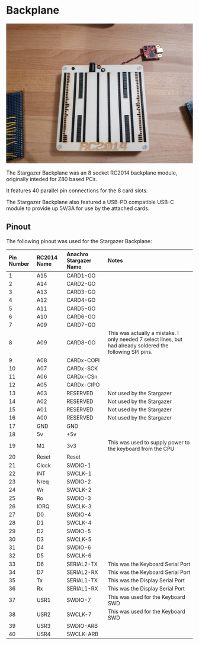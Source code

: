 # Backplane

![Stargazer Backplane](./../../images/stargazer-backplane.jpg)

The Stargazer Backplane was an 8 socket RC2014 backplane module, originally inteded for Z80 based PCs.

It features 40 parallel pin connections for the 8 card slots.

The Stargazer Backplane also featured a USB-PD compatible USB-C module to provide up 5V/3A for use by the attached cards.

## Pinout

The following pinout was used for the Stargazer Backplane:

| Pin Number | RC2014 Name | Anachro Stargazer Name | Notes |
| :---       | :---        | :---                   | :---  |
| 1          | A15         | CARD1-GO               | |
| 2          | A14         | CARD2-GO               | |
| 3          | A13         | CARD3-GO               | |
| 4          | A12         | CARD4-GO               | |
| 5          | A11         | CARD5-GO               | |
| 6          | A10         | CARD6-GO               | |
| 7          | A09         | CARD7-GO               | |
| 8          | A09         | CARD8-GO               | This was actually a mistake. I only needed 7 select lines, but had already soldered the following SPI pins. |
| 9          | A08         | CARDx-COPI             | |
| 10         | A07         | CARDx-SCK              | |
| 11         | A06         | CARDx-CSn              | |
| 12         | A05         | CARDx-CIPO             | |
| 13         | A03         | RESERVED               | Not used by the Stargazer |
| 14         | A02         | RESERVED               | Not used by the Stargazer |
| 15         | A01         | RESERVED               | Not used by the Stargazer |
| 16         | A00         | RESERVED               | Not used by the Stargazer |
| 17         | GND         | GND                    | |
| 18         | 5v          | +5v                    | |
| 19         | M1          | 3v3                    | This was used to supply power to the keyboard from the CPU |
| 20         | Reset       | Reset                  | |
| 21         | Clock       | SWDIO-1                | |
| 22         | INT         | SWCLK-1                | |
| 23         | Nreq        | SWDIO-2                | |
| 24         | Wr          | SWCLK-2                | |
| 25         | Ro          | SWDIO-3                | |
| 26         | IORQ        | SWCLK-3                | |
| 27         | D0          | SWDIO-4                | |
| 28         | D1          | SWCLK-4                | |
| 29         | D2          | SWDIO-5                | |
| 30         | D3          | SWCLK-5                | |
| 31         | D4          | SWDIO-6                | |
| 32         | D5          | SWCLK-6                | |
| 33         | D6          | SERIAL2-TX             | This was the Keyboard Serial Port |
| 34         | D7          | SERIAL2-RX             | This was the Keyboard Serial Port |
| 35         | Tx          | SERIAL1-TX             | This was the Display Serial Port |
| 36         | Rx          | SERIAL1-RX             | This was the Display Serial Port |
| 37         | USR1        | SWDIO-7                | This was used for the Keyboard SWD |
| 38         | USR2        | SWCLK-7                | This was used for the Keyboard SWD |
| 39         | USR3        | SWDIO-ARB              | |
| 40         | USR4        | SWCLK-ARB              | |
